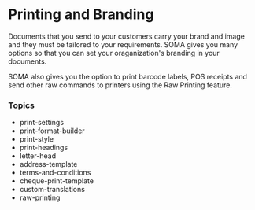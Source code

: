
# Printing and Branding


Documents that you send to your customers carry your brand and image and they must be tailored to your requirements. SOMA gives you many options so that you can set your oraganization's branding in your documents.


SOMA also gives you the option to print barcode labels, POS receipts and send other raw commands to printers using the Raw Printing feature.


### Topics


* print-settings
* print-format-builder
* print-style
* print-headings
* letter-head
* address-template
* terms-and-conditions
* cheque-print-template
* custom-translations
* raw-printing


